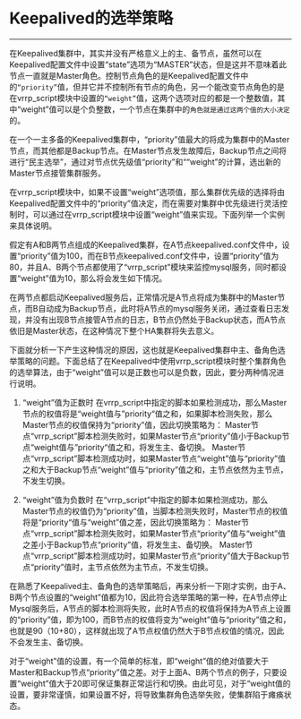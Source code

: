 # Keepalived的选举策略
---

在Keepalived集群中，其实并没有严格意义上的主、备节点，虽然可以在Keepalived配置文件中设置“state”选项为“MASTER”状态，但是这并不意味着此节点一直就是Master角色。控制节点角色的是Keepalived配置文件中的`“priority”`值，但并它并不控制所有节点的角色，另一个能改变节点角色的是在vrrp_script模块中设置的`“weight”`值，这两个选项对应的都是一个整数值，其中“weight”值可以是个负整数，一个节点在集群中的`角色就是通过这两个值的大小决定`的。

在一个一主多备的Keepalived集群中，“priority”值最大的将成为集群中的Master节点，而其他都是Backup节点。在Master节点发生故障后，Backup节点之间将进行“民主选举”，通过对节点优先级值“priority”和““weight”的计算，选出新的Master节点接管集群服务。

在vrrp_script模块中，如果不设置“weight”选项值，那么集群优先级的选择将由Keepalived配置文件中的“priority”值决定，而在需要对集群中优先级进行灵活控制时，可以通过在vrrp_script模块中设置“weight”值来实现。下面列举一个实例来具体说明。

假定有A和B两节点组成的Keepalived集群，在A节点keepalived.conf文件中，设置“priority”值为100，而在B节点keepalived.conf文件中，设置“priority”值为80，并且A、B两个节点都使用了“vrrp_script”模块来监控mysql服务，同时都设置“weight”值为10，那么将会发生如下情况。

在两节点都启动Keepalived服务后，正常情况是A节点将成为集群中的Master节点，而B自动成为Backup节点，此时将A节点的mysql服务关闭，通过查看日志发现，并没有出现B节点接管A节点的日志，B节点仍然处于Backup状态，而A节点依旧是Master状态，在这种情况下整个HA集群将失去意义。

下面就分析一下产生这种情况的原因，这也就是Keepalived集群中主、备角色选举策略的问题。下面总结了在Keepalived中使用vrrp_script模块时整个集群角色的选举算法，由于“weight”值可以是正数也可以是负数，因此，要分两种情况进行说明。

1.  “weight”值为正数时
在vrrp_script中指定的脚本如果检测成功，那么Master节点的权值将是“weight值与”priority“值之和，如果脚本检测失败，那么Master节点的权值保持为“priority”值，因此切换策略为：
    Master节点“vrrp_script”脚本检测失败时，如果Master节点“priority”值小于Backup节点“weight值与”priority“值之和，将发生主、备切换。
    Master节点“vrrp_script”脚本检测成功时，如果Master节点“weight”值与“priority”值之和大于Backup节点“weight”值与“priority”值之和，主节点依然为主节点，不发生切换。

2.  “weight”值为负数时
在“vrrp_script”中指定的脚本如果检测成功，那么Master节点的权值仍为“priority”值，当脚本检测失败时，Master节点的权值将是“priority“值与“weight”值之差，因此切换策略为：
    Master节点“vrrp_script”脚本检测失败时，如果Master节点“priority”值与“weight”值之差小于Backup节点“priority”值，将发生主、备切换。
    Master节点“vrrp_script”脚本检测成功时，如果Master节点“priority”值大于Backup节点“priority”值时，主节点依然为主节点，不发生切换。

在熟悉了Keepalived主、备角色的选举策略后，再来分析一下刚才实例，由于A、B两个节点设置的“weight”值都为10，因此符合选举策略的第一种，在A节点停止Mysql服务后，A节点的脚本检测将失败，此时A节点的权值将保持为A节点上设置的“priority”值，即为100，而B节点的权值将变为“weight”值与“priority”值之和，也就是90（10+80），这样就出现了A节点权值仍然大于B节点权值的情况，因此不会发生主、备切换。

对于“weight”值的设置，有一个简单的标准，即“weight”值的绝对值要大于Master和Backup节点“priority”值之差。对于上面A、B两个节点的例子，只要设置“weight”值大于20即可保证集群正常运行和切换。由此可见，对于“weight值的设置，要非常谨慎，如果设置不好，将导致集群角色选举失败，使集群陷于瘫痪状态。




